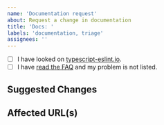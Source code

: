 ```yaml
---
name: 'Documentation request'
about: Request a change in documentation
title: 'Docs: '
labels: 'documentation, triage'
assignees: ''
---
```


<!--
Please don't ignore this template.

If you ignore it, we're just going to respond asking you to fill it out, which wastes everyone's time.
The more relevant information you can include, the faster we can find the issue and fix it without asking you for more info.
-->

- [ ] I have looked on [typescript-eslint.io](https://typescript-eslint.io).
- [ ] I have [read the FAQ](https://github.com/typescript-eslint/typescript-eslint/blob/main/docs/linting/TROUBLESHOOTING.md) and my problem is not listed.

## Suggested Changes

<!-- What would you like to see happen in the docs? -->

## Affected URL(s)

<!-- Which URL(s) on the website does this CRUD? -->
